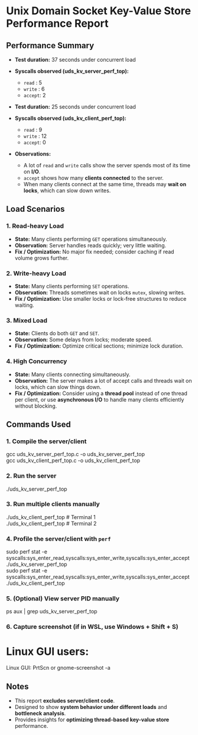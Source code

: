 # Unix Domain Socket Key-Value Store Performance Report

## Performance Summary

* **Test duration:** 37 seconds under concurrent load
* **Syscalls observed (uds_kv_server_perf_top):**

  * `read`  : 5
  * `write` : 6
  * `accept`: 2

* **Test duration:** 25 seconds under concurrent load
* **Syscalls observed (uds_kv_client_perf_top):**

  * `read`  : 9
  * `write` : 12
  * `accept`: 0

* **Observations:**

  * A lot of `read` and `write` calls show the server spends most of its time on **I/O**.
  * `accept` shows how many **clients connected** to the server.
  * When many clients connect at the same time, threads may **wait on locks**, which can slow down writes.

## Load Scenarios

### 1. Read-heavy Load

* **State:** Many clients performing `GET` operations simultaneously.
* **Observation:** Server handles reads quickly; very little waiting.
* **Fix / Optimization:** No major fix needed; consider caching if read volume grows further.

### 2. Write-heavy Load

* **State:** Many clients performing `SET` operations.
* **Observation:** Threads sometimes wait on locks `mutex`, slowing writes.
* **Fix / Optimization:** Use smaller locks or lock-free structures to reduce waiting.

### 3. Mixed Load

* **State:** Clients do both `GET` and `SET`.
* **Observation:** Some delays from locks; moderate speed.
* **Fix / Optimization:** Optimize critical sections; minimize lock duration.

### 4. High Concurrency

* **State:** Many clients connecting simultaneously.
* **Observation:** The server makes a lot of accept calls and threads wait on locks, which can slow things down.
* **Fix / Optimization:** Consider using a **thread pool** instead of one thread per client, or use **asynchronous I/O** to handle many clients efficiently without blocking.

## Commands Used

### 1. Compile the server/client

gcc uds_kv_server_perf_top.c -o uds_kv_server_perf_top  
gcc uds_kv_client_perf_top.c -o uds_kv_client_perf_top

### 2. Run the server
./uds_kv_server_perf_top

### 3. Run multiple clients manually
./uds_kv_client_perf_top  # Terminal 1<br>
./uds_kv_client_perf_top  # Terminal 2

### 4. Profile the server/client with `perf`
sudo perf stat -e syscalls:sys_enter_read,syscalls:sys_enter_write,syscalls:sys_enter_accept ./uds_kv_server_perf_top  
sudo perf stat -e syscalls:sys_enter_read,syscalls:sys_enter_write,syscalls:sys_enter_accept ./uds_kv_client_perf_top

### 5. (Optional) View server PID manually
ps aux | grep uds_kv_server_perf_top

### 6. Capture screenshot (if in WSL, use Windows + Shift + S)
# Linux GUI users:
Linux GUI: PrtScn or gnome-screenshot -a

## Notes

* This report **excludes server/client code**.
* Designed to show **system behavior under different loads** and **bottleneck analysis**.
* Provides insights for **optimizing thread-based key-value store** performance.
